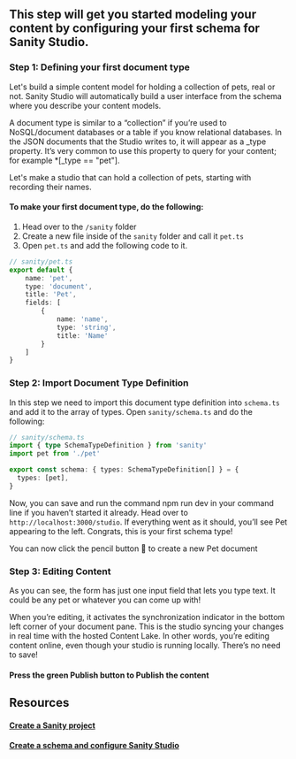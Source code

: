 ## This step will get you started modeling your content by configuring your first schema for Sanity Studio.

### Step 1: Defining your first document type
Let's build a simple content model for holding a collection of pets, real or not. Sanity Studio will automatically build a user interface from the schema where you describe your content models.

A document type is similar to a “collection” if you’re used to NoSQL/document databases or a table if you know relational databases. In the JSON documents that the Studio writes to, it will appear as a _type property. It’s very common to use this property to query for your content; for example *[_type == "pet"].

Let's make a studio that can hold a collection of pets, starting with recording their names.

#### To make your first document type, do the following:
 
1. Head over to the `/sanity` folder 
2. Create a new file inside of the `sanity` folder and call it `pet.ts`
3. Open `pet.ts` and add the following code to it.

```typescript
// sanity/pet.ts
export default {
    name: 'pet',
    type: 'document',
    title: 'Pet',
    fields: [
        {
            name: 'name',
            type: 'string',
            title: 'Name'
        }
    ]
}
```

### Step 2: Import Document Type Definition

In this step we need to import this document type definition into `schema.ts` and add it to the array of types. Open `sanity/schema.ts` and do the following:

```typescript
// sanity/schema.ts
import { type SchemaTypeDefinition } from 'sanity'
import pet from './pet'

export const schema: { types: SchemaTypeDefinition[] } = {
  types: [pet],
}

```

Now, you can save and run the command npm run dev in your command line if you haven’t started it already. Head over to `http://localhost:3000/studio`. If everything went as it should, you’ll see Pet appearing to the left. Congrats, this is your first schema type!

You can now click the pencil button 📝 to create a new Pet document

### Step 3: Editing Content
As you can see, the form has just one input field that lets you type text. It could be any pet or whatever you can come up with!

When you’re editing, it activates the synchronization indicator in the bottom left corner of your document pane. This is the studio syncing your changes in real time with the hosted Content Lake. In other words, you’re editing content online, even though your studio is running locally. There’s no need to save!

#### Press the green Publish button to Publish the content

## Resources
#### [Create a Sanity project](https://www.sanity.io/docs/create-a-sanity-project)
#### [Create a schema and configure Sanity Studio](https://www.sanity.io/docs/create-a-schema-and-configure-sanity-studio#63e6f677a632)